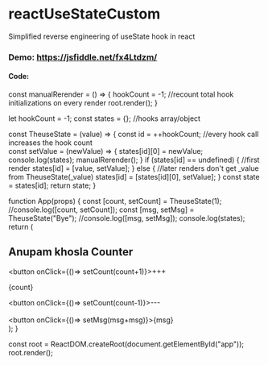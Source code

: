 # reactUseStateCustom
Simplified reverse engineering of useState hook in react

 ### Demo: https://jsfiddle.net/fx4Ltdzm/
 
 #### Code:
 
 
const manualRerender = () => {
  hookCount = -1; //recount total hook initializations on every render
  root.render(<App />);
}

let hookCount = -1;
const states = {}; //hooks array/object

const TheuseState = (value) => {
  const id = ++hookCount;  //every hook call increases the hook count  
  const setValue = (newValue) => {
    states[id][0] = newValue;
    console.log(states);
    manualRerender();
  }
  if (states[id] == undefined) { //first render
    states[id] = [value, setValue];
  }
  else { //later renders don't get _value from TheuseState(_value)
    states[id] = [states[id][0], setValue];
  }
  const state = states[id];
  return state;
}

function App(props) {
  const [count, setCount] = TheuseState(1);
  //console.log([count, setCount]);
  const [msg, setMsg] = TheuseState("Bye");
  //console.log([msg, setMsg]);
  console.log(states);
  return (
    <div className="App">
      <h2>Anupam khosla Counter</h2>
      <button onClick={()=> setCount(count+1)}>+++</button>
      <p>{count}</p>
      <button onClick={()=> setCount(count-1)}>---</button>
      <br/>
      <br/>
      <button onClick={()=> setMsg(msg+msg)}>{msg}</button>
    </div>
  );
}

const root = ReactDOM.createRoot(document.getElementById("app"));
root.render(<App />);
